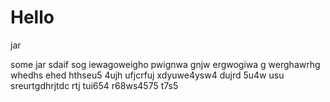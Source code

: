 # Hello
jar

some jar 
sdaif sog iewagoweigho pwignwa gnjw ergwogiwa g
werghawrhg whedhs ehed hthseu5 4ujh ufjcrfuj xdyuwe4ysw4 dujrd
5u4w usu sreurtgdhrjtdc rtj tui654 r68ws4575 t7s5

